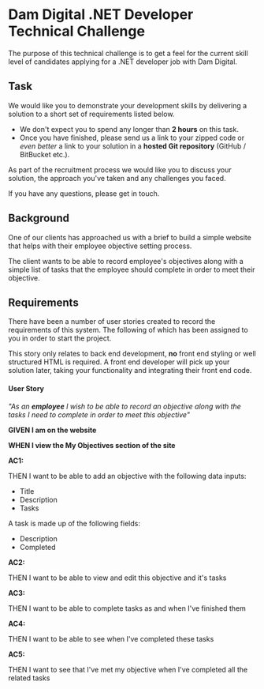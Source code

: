 # Dam Digital .NET Developer Technical Challenge

The purpose of this technical challenge is to get a feel for the current skill level of candidates applying for a .NET developer job with Dam Digital.

## Task
We would like you to demonstrate your development skills by delivering a solution to a short set of requirements listed below.

* We don't expect you to spend any longer than **2 hours** on this task. 
* Once you have finished, please send us a link to your zipped code or *even better* a link to your solution in a **hosted Git repository** (GitHub / BitBucket etc.).

As part of the recruitment process we would like you to discuss your solution, the approach you've taken and any challenges you faced.

If you have any questions, please get in touch.

## Background
One of our clients has approached us with a brief to build a simple website that helps with their employee objective setting process.

The client wants to be able to record employee's objectives along with a simple list of tasks that the employee should complete in order to meet their objective.

## Requirements
There have been a number of user stories created to record the requirements of this system. The following of which has been assigned to you in order to start the project.

This story only relates to back end development, **no** front end styling or well structured HTML is required. A front end developer will pick up your solution later, taking your functionality and integrating their front end code.

#### User Story

_"As an **employee** I wish to be able to record an objective along with the tasks I need to complete in order to meet this objective"_

**GIVEN I am on the website**
 
**WHEN I view the My Objectives section of the site**

**AC1:**

THEN I want to be able to add an objective with the following data inputs:

* Title
* Description
* Tasks

A task is made up of the following fields:

* Description
* Completed

**AC2:**

THEN I want to be able to view and edit this objective and it's tasks

**AC3:**

THEN I want to be able to complete tasks as and when I've finished them

**AC4:**

THEN I want to be able to see when I've completed these tasks

**AC5:**

THEN I want to see that I've met my objective when I've completed all the related tasks
